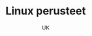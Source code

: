 ---
title: "Linux perusteet"

tags:
  - kayttojarjestelmat


author: UK

link-pdf: https://www.entersenior.fi/@Bin/1087977/Linux-perusteet.pdf
link-pptx: https://www.entersenior.fi/@Bin/1087977/Linux-perusteet.pdf 
---